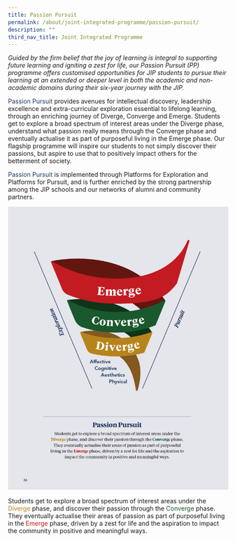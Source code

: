 ```yaml
---
title: Passion Pursuit
permalink: /about/joint-integrated-programme/passion-pursuit/
description: ""
third_nav_title: Joint Integrated Programme
---
```

*Guided by the firm belief that the joy of learning is integral to supporting future learning and igniting a zest for life, our Passion Pursuit (PP) programme offers customised opportunities for JIP students to pursue their learning at an extended or deeper level in both the academic and non-academic domains during their six-year journey with the JIP.*

<font style="color:#1e395f">Passion Pursuit</font> provides avenues for intellectual discovery, leadership excellence and extra-curricular exploration essential to lifelong learning, through an enriching journey of Diverge, Converge and Emerge. Students get to explore a broad spectrum of interest areas under the Diverge phase, understand what passion really means through the Converge phase and eventually actualise it as part of purposeful living in the Emerge phase. Our flagship programme will inspire our students to not simply discover their passions, but aspire to use that to positively impact others for the betterment of society.

<font style="color:#1e395f">Passion Pursuit</font> is implemented through Platforms for Exploration and Platforms for Pursuit, and is further enriched by the strong partnership among the JIP schools and our networks of alumni and community partners.

![](/images/passion%20pursuit.png)

Students get to explore a broad spectrum of interest areas under the <font style="color:#b6841b">Diverge</font> phase, and discover their passion through the <font style="color:#1a582e">Converge</font> phase. They eventually actualise their areas of passion as part of purposeful living in the <font style="color:#c31b22">Emerge</font> phase, driven by a zest for life and the aspiration to impact the community in positive and meaningful ways.